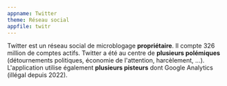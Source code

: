```yaml
---
appname: Twitter
theme: Réseau social
appfile: twitr
---
```


Twitter est un réseau social de microblogage **propriétaire**. Il compte 326 million de comptes actifs. Twitter a été au centre de **plusieurs polémiques** (détournements politiques, économie de l'attention, harcèlement, ...). L'application utilise également **plusieurs pisteurs** dont Google Analytics (illégal depuis 2022).
